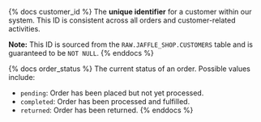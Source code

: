 {% docs customer_id %}
The **unique identifier** for a customer within our system. This ID is consistent across all orders and customer-related activities.

**Note:** This ID is sourced from the `RAW.JAFFLE_SHOP.CUSTOMERS` table and is guaranteed to be `NOT NULL`.
{% enddocs %}

{% docs order_status %}
The current status of an order. Possible values include:
- `pending`: Order has been placed but not yet processed.
- `completed`: Order has been processed and fulfilled.
- `returned`: Order has been returned.
{% enddocs %}